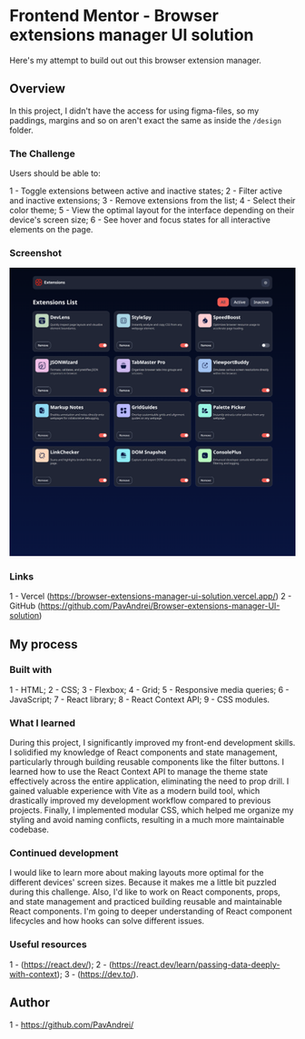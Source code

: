 # Frontend Mentor - Browser extensions manager UI solution

Here's my attempt to build out out this browser extension manager.

## Overview

In this project, I didn't have the access for using figma-files, so my paddings, margins and so on aren't exact the same as inside the `/design` folder.

### The Challenge

Users should be able to:

1 - Toggle extensions between active and inactive states;
2 - Filter active and inactive extensions;
3 - Remove extensions from the list;
4 - Select their color theme;
5 - View the optimal layout for the interface depending on their device's screen size;
6 - See hover and focus states for all interactive elements on the page.

### Screenshot

![](./screnshoot.png)

### Links

1 - Vercel (https://browser-extensions-manager-ui-solution.vercel.app/)
2 - GitHub (https://github.com/PavAndrei/Browser-extensions-manager-UI-solution)

## My process

### Built with

1 - HTML;
2 - CSS;
3 - Flexbox;
4 - Grid;
5 - Responsive media queries;
6 - JavaScript;
7 - React library;
8 - React Context API;
9 - CSS modules.

### What I learned

During this project, I significantly improved my front-end development skills. I solidified my knowledge of React components and state management, particularly through building reusable components like the filter buttons. I learned how to use the React Context API to manage the theme state effectively across the entire application, eliminating the need to prop drill. I gained valuable experience with Vite as a modern build tool, which drastically improved my development workflow compared to previous projects. Finally, I implemented modular CSS, which helped me organize my styling and avoid naming conflicts, resulting in a much more maintainable codebase.

### Continued development

I would like to learn more about making layouts more optimal for the different devices' screen sizes. Because it makes me a little bit puzzled during this challenge. Also, I'd like to work on React components, props, and state management and practiced building reusable and maintainable React components. I'm going to deeper understanding of React component lifecycles and how hooks can solve different issues.

### Useful resources

1 - (https://react.dev/);
2 - (https://react.dev/learn/passing-data-deeply-with-context);
3 - (https://dev.to/).

## Author

1 - https://github.com/PavAndrei/
